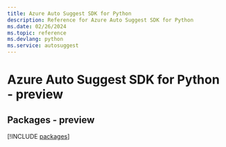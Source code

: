 ```yaml
---
title: Azure Auto Suggest SDK for Python
description: Reference for Azure Auto Suggest SDK for Python
ms.date: 02/26/2024
ms.topic: reference
ms.devlang: python
ms.service: autosuggest
---
```

# Azure Auto Suggest SDK for Python - preview
## Packages - preview
[!INCLUDE [packages](auto-suggest-index.md)]